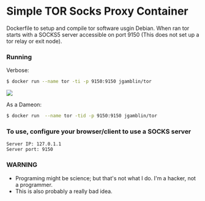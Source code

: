# Simple TOR Socks Proxy Container

Dockerfile to setup and compile tor software usgin Debian. When ran tor starts with a SOCKS5 server accessible on port 9150
(This does not set up a tor relay or exit node).

### Running

Verbose:
```bash
$ docker run --name tor -ti -p 9150:9150 jgamblin/tor
```
![](http://i.imgur.com/03n8NE6.png)

As a Dameon:
```bash
$ docker run  --name tor -tid -p 9150:9150 jgamblin/tor
```

### To use, configure your browser/client to use a SOCKS server

    Server IP: 127.0.1.1
    Server port: 9150

### WARNING

* Programing might be science; but that's not what I do. I'm a hacker, not a programmer.
* This is also probably a really bad idea. 
